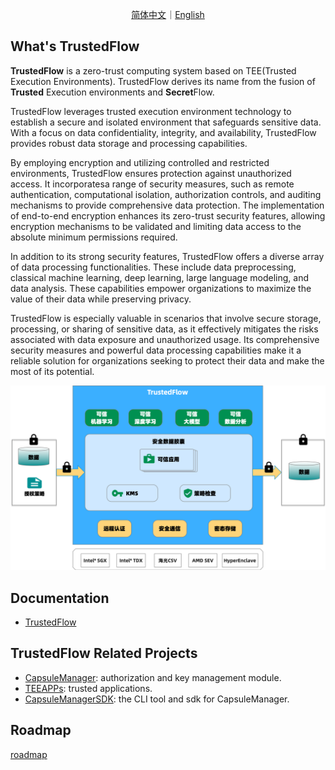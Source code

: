 <p align="center">
<a href="./README.zh-CN.md">简体中文</a>｜<a href="./README.md">English</a>
</p>

## What's TrustedFlow

**TrustedFlow** is a zero-trust computing system based on TEE(Trusted Execution Environments). TrustedFlow derives its name from the fusion of **Trusted** Execution environments and **Secret**Flow. 

TrustedFlow leverages trusted execution environment technology to establish a secure and isolated environment that safeguards sensitive data. With a focus on data confidentiality, integrity, and availability, TrustedFlow provides robust data storage and processing capabilities.

By employing encryption and utilizing controlled and restricted environments, TrustedFlow ensures protection against unauthorized access. It incorporatesa range of security measures, such as remote authentication, computational isolation, authorization controls, and auditing mechanisms to provide comprehensive data protection. The implementation of end-to-end encryption enhances its zero-trust security features, allowing encryption mechanisms to be validated and limiting data access to the absolute minimum permissions required.

In addition to its strong security features, TrustedFlow offers a diverse array of data processing functionalities. These include data preprocessing, classical machine learning, deep learning, large language modeling, and data analysis. These capabilities empower organizations to maximize the value of their data while preserving privacy.

TrustedFlow is especially valuable in scenarios that involve secure storage, processing, or sharing of sensitive data, as it effectively mitigates the risks associated with data exposure and unauthorized usage. Its comprehensive security measures and powerful data processing capabilities make it a reliable solution for organizations seeking to protect their data and make the most of its potential.

![trustedflow](./docs/images/trustedflow.png)

## Documentation

- [TrustedFlow](https://www.secretflow.org.cn/docs/trustedflow/zh_CN/)

## TrustedFlow Related Projects

- [CapsuleManager](https://github.com/secretflow/capsule-manager): authorization and key management module.
- [TEEAPPs](https://github.com/secretflow/teeapps): trusted applications.
- [CapsuleManagerSDK](https://github.com/secretflow/capsule-manager-sdk): the CLI tool and sdk for CapsuleManager.

## Roadmap

[roadmap](./docs/advanced_topic/roadmap.md)